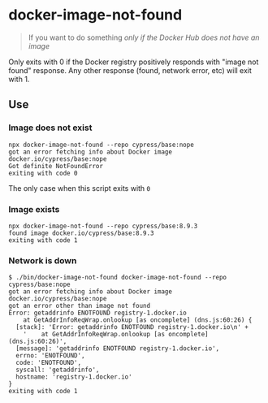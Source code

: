 # docker-image-not-found
> If you want to do something _only if the Docker Hub does not have an image_

Only exits with 0 if the Docker registry positively responds with "image not found" response. Any other response (found, network error, etc) will exit with 1.

## Use

### Image does not exist

```
npx docker-image-not-found --repo cypress/base:nope
got an error fetching info about Docker image docker.io/cypress/base:nope
Got definite NotFoundError
exiting with code 0
```

The only case when this script exits with `0`

### Image exists

```
npx docker-image-not-found --repo cypress/base:8.9.3
found image docker.io/cypress/base:8.9.3
exiting with code 1
```

### Network is down

```
$ ./bin/docker-image-not-found docker-image-not-found --repo cypress/base:nope
got an error fetching info about Docker image docker.io/cypress/base:nope
got an error other than image not found
Error: getaddrinfo ENOTFOUND registry-1.docker.io
    at GetAddrInfoReqWrap.onlookup [as oncomplete] (dns.js:60:26) {
  [stack]: 'Error: getaddrinfo ENOTFOUND registry-1.docker.io\n' +
    '    at GetAddrInfoReqWrap.onlookup [as oncomplete] (dns.js:60:26)',
  [message]: 'getaddrinfo ENOTFOUND registry-1.docker.io',
  errno: 'ENOTFOUND',
  code: 'ENOTFOUND',
  syscall: 'getaddrinfo',
  hostname: 'registry-1.docker.io'
}
exiting with code 1
```
